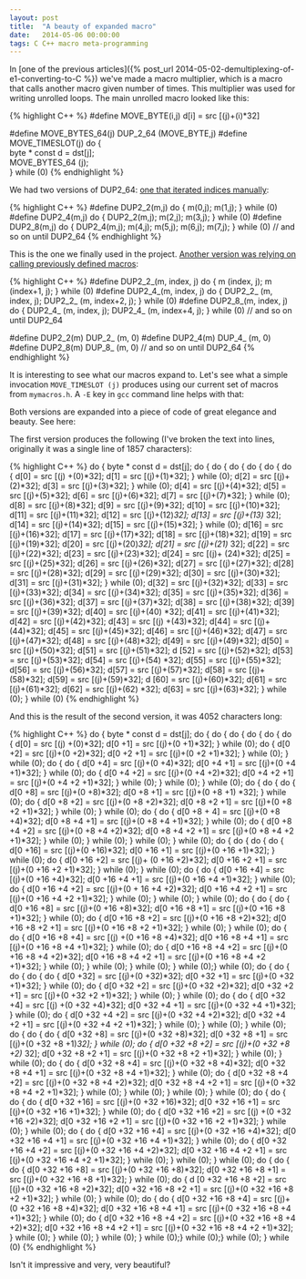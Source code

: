 ```yaml
---
layout: post
title:  "A beauty of expanded macro"
date:   2014-05-06 00:00:00
tags: C C++ macro meta-programming
---
```


In [one of the previous articles]({% post_url 2014-05-02-demultiplexing-of-e1-converting-to-C %})
we've made a macro multiplier, which is a macro that calls another macro given number of times.
This multiplier was used for writing unrolled loops. The main unrolled macro looked like this:

{% highlight C++ %}
#define MOVE_BYTE(i,j) d[i] = src [(j)+(i)*32]

#define MOVE_BYTES_64(j) DUP_2_64 (MOVE_BYTE,j)
#define MOVE_TIMESLOT(j) do {\
        byte * const d = dst[j];\
        MOVE_BYTES_64 (j);\
    } while (0)
{% endhighlight %}

We had two versions of DUP2_64: [one that iterated indices manually](https://github.com/pzemtsov/article-E1-demux-C/blob/1999ca98b6308ff9107e8ebf789e5615f822012e/mymacros.h):

{% highlight C++ %}
#define DUP2_2(m,j)  do {               m(0,j); m(1,j); } while (0)
#define DUP2_4(m,j)  do { DUP2_2(m,j);  m(2,j); m(3,j); } while (0)
#define DUP2_8(m,j)  do { DUP2_4(m,j);  m(4,j); m(5,j); m(6,j); m(7,j); } while (0)
// and so on until DUP2_64
{% endhighlight %}

This is the one we finally used in the project.
[Another version was relying on calling previously defined macros]((https://github.com/pzemtsov/article-E1-demux-C/blob/f8f03136427227494847db0d52cc726fc0e629d8/mymacros.h)):

{% highlight C++ %}
#define DUP2_2_(m, index, j)  do { m (index, j); m (index+1, j); } while (0)
#define DUP2_4_(m, index, j)  do { DUP2_2_ (m, index, j); DUP2_2_ (m, index+2, j); } while (0)
#define DUP2_8_(m, index, j)  do { DUP2_4_ (m, index, j); DUP2_4_ (m, index+4, j); } while (0)
// and so on until DUP2_64

#define DUP2_2(m)  DUP_2_ (m, 0)
#define DUP2_4(m)  DUP_4_ (m, 0)
#define DUP2_8(m)  DUP_8_ (m, 0)
// and so on until DUP2_64
{% endhighlight %}

It is interesting to see what our macros expand to. Let's see what a simple invocation `MOVE_TIMESLOT (j)` produces
using our current set of macros from `mymacros.h`. A `-E` key in `gcc` command line helps with that:

Both versions are expanded into a piece of code of great elegance and beauty. See here:

The first version produces the following (I've broken the text into lines, originally it was a single line
of 1857 characters):

{% highlight C++ %}
do { byte * const d = dst[j]; do { do { do { do { do { do { d[0] = src [(j)
+(0)*32]; d[1] = src [(j)+(1)*32]; } while (0); d[2] = src [(j)+(2)*32];
d[3] = src [(j)+(3)*32]; } while (0); d[4] = src [(j)+(4)*32]; d[5] = src
[(j)+(5)*32]; d[6] = src [(j)+(6)*32]; d[7] = src [(j)+(7)*32]; } while (0);
d[8] = src [(j)+(8)*32]; d[9] = src [(j)+(9)*32]; d[10] = src [(j)+(10)*32];
d[11] = src [(j)+(11)*32]; d[12] = src [(j)+(12)*32]; d[13] = src [(j)+(13)*
32]; d[14] = src [(j)+(14)*32]; d[15] = src [(j)+(15)*32]; } while (0); d[16]
= src [(j)+(16)*32]; d[17] = src [(j)+(17)*32]; d[18] = src [(j)+(18)*32];
d[19] = src [(j)+(19)*32]; d[20] = src [(j)+(20)*32]; d[21] = src [(j)+(21)*
32]; d[22] = src [(j)+(22)*32]; d[23] = src [(j)+(23)*32]; d[24] = src [(j)+
(24)*32]; d[25] = src [(j)+(25)*32]; d[26] = src [(j)+(26)*32]; d[27] = src
[(j)+(27)*32]; d[28] = src [(j)+(28)*32]; d[29] = src [(j)+(29)*32]; d[30]
= src [(j)+(30)*32]; d[31] = src [(j)+(31)*32]; } while (0); d[32] = src
[(j)+(32)*32]; d[33] = src [(j)+(33)*32]; d[34] = src [(j)+(34)*32]; d[35]
= src [(j)+(35)*32]; d[36] = src [(j)+(36)*32]; d[37] = src [(j)+(37)*32];
d[38] = src [(j)+(38)*32]; d[39] = src [(j)+(39)*32]; d[40] = src [(j)+(40)
*32]; d[41] = src [(j)+(41)*32]; d[42] = src [(j)+(42)*32]; d[43] = src [(j)
+(43)*32]; d[44] = src [(j)+(44)*32]; d[45] = src [(j)+(45)*32]; d[46] = src
[(j)+(46)*32]; d[47] = src [(j)+(47)*32]; d[48] = src [(j)+(48)*32]; d[49] =
src [(j)+(49)*32]; d[50] = src [(j)+(50)*32]; d[51] = src [(j)+(51)*32]; d
[52] = src [(j)+(52)*32]; d[53] = src [(j)+(53)*32]; d[54] = src [(j)+(54)
*32]; d[55] = src [(j)+(55)*32]; d[56] = src [(j)+(56)*32]; d[57] = src
[(j)+(57)*32]; d[58] = src [(j)+(58)*32]; d[59] = src [(j)+(59)*32]; d
[60] = src [(j)+(60)*32]; d[61] = src [(j)+(61)*32]; d[62] = src [(j)+(62)
*32]; d[63] = src [(j)+(63)*32]; } while (0); } while (0)
{% endhighlight %}

And this is the result of the second version, it was 4052 characters long:

{% highlight C++ %}
do { byte * const d = dst[j]; do { do { do { do { do { do { d[0] = src [(j)
+(0)*32]; d[0 +1] = src [(j)+(0 +1)*32]; } while (0); do { d[0 +2] = src
[(j)+(0 +2)*32]; d[0 +2 +1] = src [(j)+(0 +2 +1)*32]; } while (0); } while
(0); do { do { d[0 +4] = src [(j)+(0 +4)*32]; d[0 +4 +1] = src [(j)+(0 +4
+1)*32]; } while (0); do { d[0 +4 +2] = src [(j)+(0 +4 +2)*32]; d[0 +4 +2
+1] = src [(j)+(0 +4 +2 +1)*32]; } while (0); } while (0); } while (0); do
{ do { do { d[0 +8] = src [(j)+(0 +8)*32]; d[0 +8 +1] = src [(j)+(0 +8 +1)
*32]; } while (0); do { d[0 +8 +2] = src [(j)+(0 +8 +2)*32]; d[0 +8 +2 +1]
 = src [(j)+(0 +8 +2 +1)*32]; } while (0); } while (0); do { do { d[0 +8 +
4] = src [(j)+(0 +8 +4)*32]; d[0 +8 +4 +1] = src [(j)+(0 +8 +4 +1)*32]; }
while (0); do { d[0 +8 +4 +2] = src [(j)+(0 +8 +4 +2)*32]; d[0 +8 +4 +2 +1]
= src [(j)+(0 +8 +4 +2 +1)*32]; } while (0); } while (0); } while (0); }
while (0); do { do { do { do { d[0 +16] = src [(j)+(0 +16)*32]; d[0 +16
+1] = src [(j)+(0 +16 +1)*32]; } while (0); do { d[0 +16 +2] = src [(j)+
(0 +16 +2)*32]; d[0 +16 +2 +1] = src [(j)+(0 +16 +2 +1)*32]; } while (0); }
while (0); do { do { d[0 +16 +4] = src [(j)+(0 +16 +4)*32]; d[0 +16 +4 +1] =
src [(j)+(0 +16 +4 +1)*32]; } while (0); do { d[0 +16 +4 +2] = src [(j)+(0 +
16 +4 +2)*32]; d[0 +16 +4 +2 +1] = src [(j)+(0 +16 +4 +2 +1)*32]; } while
(0); } while (0); } while (0); do { do { do { d[0 +16 +8] = src [(j)+(0 +16
+8)*32]; d[0 +16 +8 +1] = src [(j)+(0 +16 +8 +1)*32]; } while (0); do { d[0
+16 +8 +2] = src [(j)+(0 +16 +8 +2)*32]; d[0 +16 +8 +2 +1] = src [(j)+(0 +16
+8 +2 +1)*32]; } while (0); } while (0); do { do { d[0 +16 +8 +4] = src [(j)
+(0 +16 +8 +4)*32]; d[0 +16 +8 +4 +1] = src [(j)+(0 +16 +8 +4 +1)*32]; }
while (0); do { d[0 +16 +8 +4 +2] = src [(j)+(0 +16 +8 +4 +2)*32]; d[0 +16
+8 +4 +2 +1] = src [(j)+(0 +16 +8 +4 +2 +1)*32]; } while (0); } while (0);
} while (0); } while (0);} while (0); do { do { do { do { do { d[0 +32] =
src [(j)+(0 +32)*32]; d[0 +32 +1] = src [(j)+(0 +32 +1)*32]; } while (0);
do { d[0 +32 +2] = src [(j)+(0 +32 +2)*32]; d[0 +32 +2 +1] = src [(j)+(0
+32 +2 +1)*32]; } while (0); } while (0); do { do { d[0 +32 +4] = src [(j)
+(0 +32 +4)*32]; d[0 +32 +4 +1] = src [(j)+(0 +32 +4 +1)*32]; } while (0);
do { d[0 +32 +4 +2] = src [(j)+(0 +32 +4 +2)*32]; d[0 +32 +4 +2 +1] = src
[(j)+(0 +32 +4 +2 +1)*32]; } while (0); } while (0); } while (0); do { do
{ do { d[0 +32 +8] = src [(j)+(0 +32 +8)*32]; d[0 +32 +8 +1] = src [(j)+(0
+32 +8 +1)*32]; } while (0); do { d[0 +32 +8 +2] = src [(j)+(0 +32 +8 +2)*
32]; d[0 +32 +8 +2 +1] = src [(j)+(0 +32 +8 +2 +1)*32]; } while (0); }
while (0); do { do { d[0 +32 +8 +4] = src [(j)+(0 +32 +8 +4)*32]; d[0 +32
+8 +4 +1] = src [(j)+(0 +32 +8 +4 +1)*32]; } while (0); do { d[0 +32 +8 +4
+2] = src [(j)+(0 +32 +8 +4 +2)*32]; d[0 +32 +8 +4 +2 +1] = src [(j)+(0 +32
+8 +4 +2 +1)*32]; } while (0); } while (0); } while (0); } while (0); do {
do { do { do { d[0 +32 +16] = src [(j)+(0 +32 +16)*32]; d[0 +32 +16 +1] =
src [(j)+(0 +32 +16 +1)*32]; } while (0); do { d[0 +32 +16 +2] = src [(j)
+(0 +32 +16 +2)*32]; d[0 +32 +16 +2 +1] = src [(j)+(0 +32 +16 +2 +1)*32];
} while (0); } while (0); do { do { d[0 +32 +16 +4] = src [(j)+(0 +32 +16
+4)*32]; d[0 +32 +16 +4 +1] = src [(j)+(0 +32 +16 +4 +1)*32]; } while (0);
do { d[0 +32 +16 +4 +2] = src [(j)+(0 +32 +16 +4 +2)*32]; d[0 +32 +16 +4
+2 +1] = src [(j)+(0 +32 +16 +4 +2 +1)*32]; } while (0); } while (0); }
while (0); do { do { do { d[0 +32 +16 +8] = src [(j)+(0 +32 +16 +8)*32];
d[0 +32 +16 +8 +1] = src [(j)+(0 +32 +16 +8 +1)*32]; } while (0); do { d
[0 +32 +16 +8 +2] = src [(j)+(0 +32 +16 +8 +2)*32]; d[0 +32 +16 +8 +2 +1]
= src [(j)+(0 +32 +16 +8 +2 +1)*32]; } while (0); } while (0); do { do {
d[0 +32 +16 +8 +4] = src [(j)+(0 +32 +16 +8 +4)*32]; d[0 +32 +16 +8 +4 +1]
= src [(j)+(0 +32 +16 +8 +4 +1)*32]; } while (0); do { d[0 +32 +16 +8 +4
+2] = src [(j)+(0 +32 +16 +8 +4 +2)*32]; d[0 +32 +16 +8 +4 +2 +1] = src
[(j)+(0 +32 +16 +8 +4 +2 +1)*32]; } while (0); } while (0); } while (0);
} while (0);} while (0);} while (0); } while (0)
{% endhighlight %}

Isn't it impressive and very, very beautiful?
